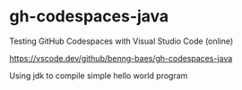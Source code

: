 # gh-codespaces-java

Testing GitHub Codespaces with Visual Studio Code (online)

https://vscode.dev/github/benng-baes/gh-codespaces-java

Using jdk to compile simple hello world program
